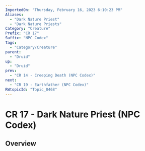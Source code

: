 ```yaml
---
ImportedOn: "Thursday, February 16, 2023 6:10:23 PM"
Aliases:
  - "Dark Nature Priest"
  - "Dark Nature Priests"
Category: "Creature"
Prefix: "CR 17"
Suffix: "NPC Codex"
Tags:
  - "Category/Creature"
parent:
  - "Druid"
up:
  - "Druid"
prev:
  - "CR 14 - Creeping Death (NPC Codex)"
next:
  - "CR 19 - Earthfather (NPC Codex)"
RWtopicId: "Topic_8468"
---
```

# CR 17 - Dark Nature Priest (NPC Codex)
## Overview
